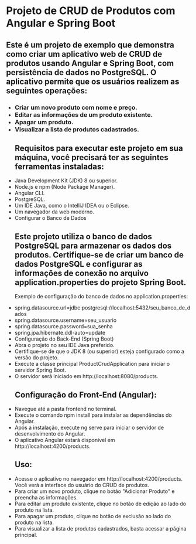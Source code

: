 <h1>Projeto de CRUD de Produtos com Angular e Spring Boot</h1>
<h2>Este é um projeto de exemplo que demonstra como criar um aplicativo web de CRUD de produtos usando Angular e Spring Boot, com persistência de dados no PostgreSQL. O aplicativo permite que os usuários realizem as seguintes operações:</h2>
<ul><h3>
<li>Criar um novo produto com nome e preço.</li>
<li>Editar as informações de um produto existente.</li>
<li>Apagar um produto.</li>
<li>Visualizar a lista de produtos cadastrados.</li>
  
<h2>Requisitos para executar este projeto em sua máquina, você precisará ter as seguintes ferramentas instaladas:</h2>
  <li>Java Development Kit (JDK) 8 ou superior. </li>
  <li>Node.js e npm (Node Package Manager). </li>
  <li>Angular CLI. </li>
  <li>PostgreSQL. </li>
  <li>Um IDE Java, como o IntelliJ IDEA ou o Eclipse. </li>
  <li>Um navegador da web moderno. </li>
  <li>Configurar o Banco de Dados </li>

<h2>  Este projeto utiliza o banco de dados PostgreSQL para armazenar os dados dos produtos. Certifique-se de criar um banco de dados PostgreSQL e configurar as informações de conexão no arquivo application.properties do projeto Spring Boot.</h2>
<p>Exemplo de configuração do banco de dados no application.properties:</p>
  <li>spring.datasource.url=jdbc:postgresql://localhost:5432/seu_banco_de_dados </li>
  <li>spring.datasource.username=seu_usuario </li>
  <li>spring.datasource.password=sua_senha </li>
  <li>spring.jpa.hibernate.ddl-auto=update </li>
  <li>Configuração do Back-End (Spring Boot) </li>
  <li>Abra o projeto no seu IDE Java preferido. </li>
  <li>Certifique-se de que o JDK 8 (ou superior) esteja configurado como a versão do projeto. </li>
  <li>Execute a classe principal ProductCrudApplication para iniciar o servidor Spring Boot. </li>
  <li>O servidor será iniciado em http://localhost:8080/products. </li>

<h2>Configuração do Front-End (Angular):</h2>
  <li>Navegue até a pasta frontend no terminal. </li>
  <li>Execute o comando npm install para instalar as dependências do Angular. </li>
  <li>Após a instalação, execute ng serve para iniciar o servidor de desenvolvimento do Angular. </li>
  <li>O aplicativo Angular estará disponível em http://localhost:4200/products. </li>

<h2>Uso:</h2>
  <li>Acesse o aplicativo no navegador em http://localhost:4200/products. Você verá a interface do usuário do CRUD de produtos.</li>
  <li>Para criar um novo produto, clique no botão "Adicionar Produto" e preencha as informações. </li>
  <li>Para editar um produto existente, clique no botão de edição ao lado do produto na lista. </li>
  <li>Para apagar um produto, clique no botão de exclusão ao lado do produto na lista. </li>
  <li>Para visualizar a lista de produtos cadastrados, basta acessar a página principal. </li>
</h3></ul>
